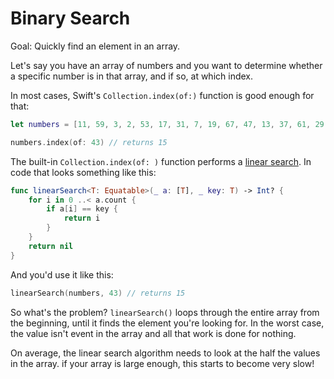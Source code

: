 # Binary Search

Goal: Quickly find an element in an array. 

Let's say you have an array of numbers and you want to determine whether a specific number is in that array, and if so, at which index. 

In most cases, Swift's `Collection.index(of:)` function is good enough for that:

```swift
let numbers = [11, 59, 3, 2, 53, 17, 31, 7, 19, 67, 47, 13, 37, 61, 29, 43, 5, 41, 23]

numbers.index(of: 43) // returns 15
```

The built-in `Collection.index(of: )` function performs a [linear search](../Linear%20Search/). In code that looks something like this:

```swift
func linearSearch<T: Equatable>(_ a: [T], _ key: T) -> Int? {
    for i in 0 ..< a.count {
        if a[i] == key {
            return i
        }
    }
    return nil
}
```

And you'd use it like this:

```swift
linearSearch(numbers, 43) // returns 15
```
So what's the problem? `linearSearch()` loops through the entire array from the beginning, until it finds the element you're looking for. In the worst case, the value isn't event in the array and all that work is done for nothing.

On average, the linear search algorithm needs to look at the half the values in the array. if your array is large enough, this starts to become very slow!
